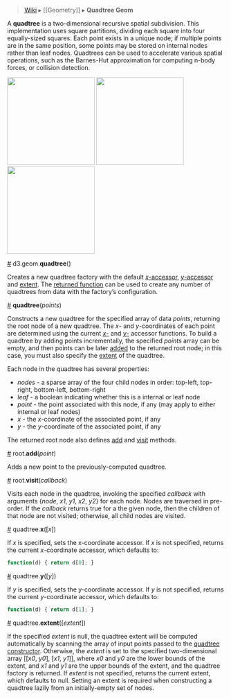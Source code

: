 > [Wiki](Home) ▸ [[Geometry]] ▸ **Quadtree Geom**

A **quadtree** is a two-dimensional recursive spatial subdivision. This implementation uses square partitions, dividing each square into four equally-sized squares. Each point exists in a unique node; if multiple points are in the same position, some points may be stored on internal nodes rather than leaf nodes. Quadtrees can be used to accelerate various spatial operations, such as the Barnes-Hut approximation for computing n-body forces, or collision detection.

<a href="http://bl.ocks.org/4343214"><img src="https://raw.github.com/gist/4343214/thumbnail.png" width="202"></a>
<a href="http://bl.ocks.org/6216724"><img src="https://raw.github.com/gist/6216724/thumbnail.png" width="202"></a>
<a href="http://bl.ocks.org/6224050"><img src="https://raw.github.com/gist/6224050/thumbnail.png" width="202"></a>

<a name="quadtree" href="#wiki-quadtree">#</a> d3.geom.<b>quadtree</b>()

Creates a new quadtree factory with the default [_x_-accessor](#wiki-x), [_y_-accessor](#wiki-y) and [extent](#wiki-extent). The [returned function](#wiki-_quadtree) can be used to create any number of quadtrees from data with the factory’s configuration.

<a name="_quadtree" href="Quadtree-Geom#wiki-_quadtree">#</a> <b>quadtree</b>(<i>points</i>)

Constructs a new quadtree for the specified array of data _points_, returning the root node of a new quadtree. The _x_- and _y_-coordinates of each point are determined using the current [_x_-](#wiki-x) and [_y_-](#wiki-y) accessor functions. To build a quadtree by adding points incrementally, the specified _points_ array can be empty, and then points can be later [added](#wiki-add) to the returned root node; in this case, you must also specify the [extent](#wiki-extent) of the quadtree.

Each node in the quadtree has several properties:

* _nodes_ - a sparse array of the four child nodes in order: top-left, top-right, bottom-left, bottom-right
* _leaf_ - a boolean indicating whether this is a internal or leaf node
* _point_ - the point associated with this node, if any (may apply to either internal or leaf nodes)
* _x_ - the _x_-coordinate of the associated point, if any
* _y_ - the _y_-coordinate of the associated point, if any

The returned root node also defines [add](#wiki-add) and [visit](#wiki-visit) methods.

<a name="add" href="#wiki-add">#</a> root.<b>add</b>(<i>point</i>)

Adds a new point to the previously-computed quadtree.

<a name="visit" href="#wiki-visit">#</a> root.<b>visit</b>(<i>callback</i>)

Visits each node in the quadtree, invoking the specified *callback* with arguments {<i>node</i>, *x1*, *y1*, *x2*, *y2*} for each node. Nodes are traversed in pre-order. If the *callback* returns true for a the given node, then the children of that node are not visited; otherwise, all child nodes are visited.

<a name="x" href="#wiki-x">#</a> quadtree.<b>x</b>([<i>x</i>])

If *x* is specified, sets the x-coordinate accessor. If *x* is not specified, returns the current _x_-coordinate accessor, which defaults to:

```js
function(d) { return d[0]; }
```

<a name="y" href="#wiki-y">#</a> quadtree.<b>y</b>([<i>y</i>])

If *y* is specified, sets the y-coordinate accessor. If *y* is not specified, returns the current _y_-coordinate accessor, which defaults to:

```js
function(d) { return d[1]; }
```

<a name="extent" href="#wiki-extent">#</a> quadtree.<b>extent</b>([<i>extent</i>])

If the specified *extent* is null, the quadtree extent will be computed automatically by scanning the array of input points passed to the [quadtree constructor](#wiki-_quadtree). Otherwise, the *extent* is set to the specified two-dimensional array [​[<i>x0</i>, <i>y0</i>], [​<i>x1</i>, <i>y1</i>]​], where *x0* and *y0* are the lower bounds of the extent, and *x1* and *y1* are the upper bounds of the extent, and the quadtree factory is returned. If *extent* is not specified, returns the current extent, which defaults to null. Setting an extent is required when constructing a quadtree lazily from an initially-empty set of nodes.